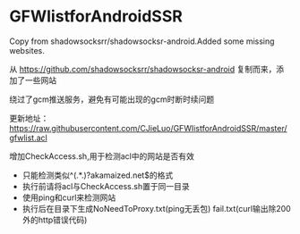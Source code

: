 # GFWIistforAndroidSSR
Copy from shadowsocksrr/shadowsocksr-android.Added some missing websites.

从 https://github.com/shadowsocksrr/shadowsocksr-android 复制而来，添加了一些网站

绕过了gcm推送服务，避免有可能出现的gcm时断时续问题

更新地址：https://raw.githubusercontent.com/CJieLuo/GFWIistforAndroidSSR/master/gfwlist.acl

增加CheckAccess.sh,用于检测acl中的网站是否有效
* 只能检测类似^(.*\.)?akamaized\.net$的格式
* 执行前请将acl与CheckAccess.sh置于同一目录
* 使用ping和curl来检测网站
* 执行后在目录下生成NoNeedToProxy.txt(ping无丢包) fail.txt(curl输出除200外的http错误代码)